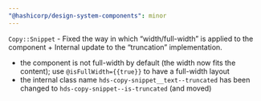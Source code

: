 ```yaml
---
"@hashicorp/design-system-components": minor
---
```


`Copy::Snippet` - Fixed the way in which “width/full-width” is applied to the component + Internal update to the “truncation” implementation.
- the component is not full-width by default (the width now fits the content); use `@isFullWidth={{true}}` to have a full-width layout
- the internal class name `hds-copy-snippet__text--truncated` has been changed to `hds-copy-snippet--is-truncated` (and moved)
